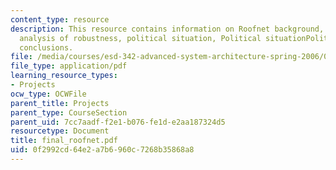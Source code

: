 ```yaml
---
content_type: resource
description: This resource contains information on Roofnet background, data resolution,
  analysis of robustness, political situation, Political situationPolitical situation,
  conclusions.
file: /media/courses/esd-342-advanced-system-architecture-spring-2006/0f2992cd64e2a7b6960c7268b35868a8_final_roofnet.pdf
file_type: application/pdf
learning_resource_types:
- Projects
ocw_type: OCWFile
parent_title: Projects
parent_type: CourseSection
parent_uid: 7cc7aadf-f2e1-b076-fe1d-e2aa187324d5
resourcetype: Document
title: final_roofnet.pdf
uid: 0f2992cd-64e2-a7b6-960c-7268b35868a8
---
```

